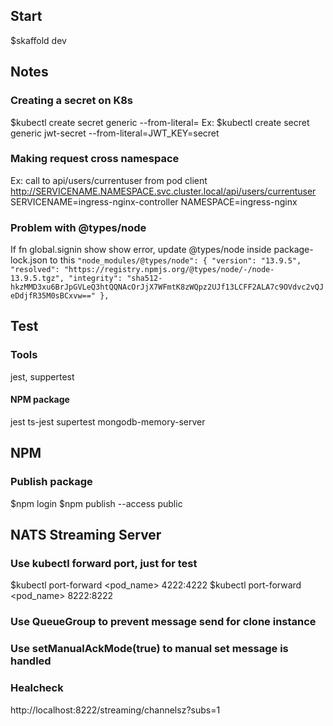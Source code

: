 ## Start
$skaffold dev

## Notes

### Creating a secret on K8s
$kubectl create secret generic <key> --from-literal=<value>
Ex: $kubectl create secret generic jwt-secret --from-literal=JWT_KEY=secret

### Making request cross namespace
Ex: call to api/users/currentuser from pod client
http://SERVICENAME.NAMESPACE.svc.cluster.local/api/users/currentuser
SERVICENAME=ingress-nginx-controller
NAMESPACE=ingress-nginx

### Problem with @types/node
If fn global.signin show show error, update @types/node inside package-lock.json to this
`
    "node_modules/@types/node": {
      "version": "13.9.5",
      "resolved": "https://registry.npmjs.org/@types/node/-/node-13.9.5.tgz",
      "integrity": "sha512-hkzMMD3xu6BrJpGVLeQ3htQQNAcOrJjX7WFmtK8zWQpz2UJf13LCFF2ALA7c9OVdvc2vQJeDdjfR35M0sBCxvw=="
    },
`

## Test

### Tools
jest, suppertest

#### NPM package
jest ts-jest supertest mongodb-memory-server


## NPM
### Publish package
$npm login
$npm publish --access public

## NATS Streaming Server
### Use kubectl forward port, just for test
$kubectl port-forward <pod_name> 4222:4222
$kubectl port-forward <pod_name> 8222:8222

### Use QueueGroup to prevent message send for clone instance
### Use setManualAckMode(true) to manual set message is handled

### Healcheck
http://localhost:8222/streaming/channelsz?subs=1
